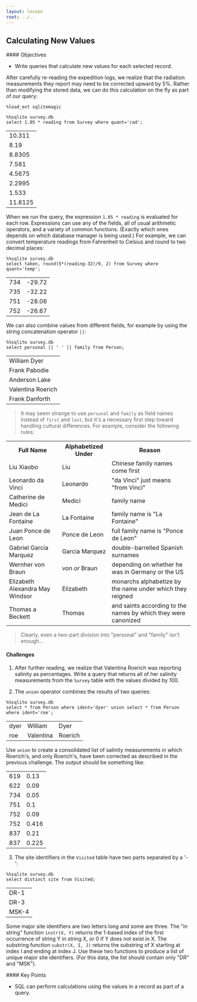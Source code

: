 ```yaml
---
layout: lesson
root: ../..
---
```


## Calculating New Values


<div class="objectives" markdown="1">
#### Objectives

*   Write queries that calculate new values for each selected record.
</div>


After carefully re-reading the expedition logs,
we realize that the radiation measurements they report
may need to be corrected upward by 5%.
Rather than modifying the stored data,
we can do this calculation on the fly
as part of our query:


<pre class="in"><code>%load_ext sqlitemagic</code></pre>


<pre class="in"><code>%%sqlite survey.db
select 1.05 * reading from Survey where quant=&#39;rad&#39;;</code></pre>

<div class="out"><table>
<tr><td>10.311</td></tr>
<tr><td>8.19</td></tr>
<tr><td>8.8305</td></tr>
<tr><td>7.581</td></tr>
<tr><td>4.5675</td></tr>
<tr><td>2.2995</td></tr>
<tr><td>1.533</td></tr>
<tr><td>11.8125</td></tr>
</table></div>


When we run the query,
the expression `1.05 * reading` is evaluated for each row.
Expressions can use any of the fields,
all of usual arithmetic operators,
and a variety of common functions.
(Exactly which ones depends on which database manager is being used.)
For example,
we can convert temperature readings from Fahrenheit to Celsius
and round to two decimal places:


<pre class="in"><code>%%sqlite survey.db
select taken, round(5*(reading-32)/9, 2) from Survey where quant=&#39;temp&#39;;</code></pre>

<div class="out"><table>
<tr><td>734</td><td>-29.72</td></tr>
<tr><td>735</td><td>-32.22</td></tr>
<tr><td>751</td><td>-28.06</td></tr>
<tr><td>752</td><td>-26.67</td></tr>
</table></div>


We can also combine values from different fields,
for example by using the string concatenation operator `||`:


<pre class="in"><code>%%sqlite survey.db
select personal || &#39; &#39; || family from Person;</code></pre>

<div class="out"><table>
<tr><td>William Dyer</td></tr>
<tr><td>Frank Pabodie</td></tr>
<tr><td>Anderson Lake</td></tr>
<tr><td>Valentina Roerich</td></tr>
<tr><td>Frank Danforth</td></tr>
</table></div>


> It may seem strange to use `personal` and `family` as field names
> instead of `first` and `last`,
> but it's a necessary first step toward handling cultural differences.
> For example,
> consider the following rules:

<table>
  <tr> <th>Full Name</th> <th>Alphabetized Under</th> <th>Reason</th> </tr>
  <tr> <td>Liu Xiaobo</td> <td>Liu</td> <td>Chinese family names come first</td> </tr>
  <tr> <td> Leonardo da Vinci</td> <td>Leonardo</td> <td>"da Vinci" just means "from Vinci"</td> </tr>
  <tr> <td> Catherine de Medici</td> <td>Medici</td> <td>family name</td> </tr>
  <tr> <td> Jean de La Fontaine</td> <td>La Fontaine</td> <td>family name is "La Fontaine"</td> </tr>
  <tr> <td> Juan Ponce de Leon</td> <td>Ponce de Leon</td> <td>full family name is "Ponce de Leon"</td> </tr>
  <tr> <td> Gabriel Garcia Marquez</td> <td>Garcia Marquez</td> <td>double-barrelled Spanish surnames</td> </tr>
  <tr> <td> Wernher von Braun</td> <td>von <em>or</em> Braun</td> <td>depending on whether he was in Germany or the US</td> </tr>
  <tr> <td> Elizabeth Alexandra May Windsor</td> <td>Elizabeth</td> <td>monarchs alphabetize by the name under which they reigned</td> </tr>
  <tr> <td> Thomas a Beckett</td> <td>Thomas</td> <td>and saints according to the names by which they were canonized</td> </tr>
</table>

> Clearly,
> even a two-part division into "personal" and "family"
> isn't enough...


#### Challenges

1.  After further reading,
    we realize that Valentina Roerich
    was reporting salinity as percentages.
    Write a query that returns all of her salinity measurements
    from the `Survey` table
    with the values divided by 100.

2.  The `union` operator combines the results of two queries:


<pre class="in"><code>%%sqlite survey.db
select * from Person where ident=&#39;dyer&#39; union select * from Person where ident=&#39;roe&#39;;</code></pre>

<div class="out"><table>
<tr><td>dyer</td><td>William</td><td>Dyer</td></tr>
<tr><td>roe</td><td>Valentina</td><td>Roerich</td></tr>
</table></div>


Use `union` to create a consolidated list of salinity measurements
in which Roerich's, and only Roerich's,
have been corrected as described in the previous challenge.
The output should be something like:

<table>
  <tr> <td>619</td> <td>0.13</td> </tr>
  <tr> <td>622</td> <td>0.09</td> </tr>
  <tr> <td>734</td> <td>0.05</td> </tr>
  <tr> <td>751</td> <td>0.1</td> </tr>
  <tr> <td>752</td> <td>0.09</td> </tr>
  <tr> <td>752</td> <td>0.416</td> </tr>
  <tr> <td>837</td> <td>0.21</td> </tr>
  <tr> <td>837</td> <td>0.225</td> </tr>
</table>



3.  The site identifiers in the `Visited` table have two parts
    separated by a '-':


<pre class="in"><code>%%sqlite survey.db
select distinct site from Visited;</code></pre>

<div class="out"><table>
<tr><td>DR-1</td></tr>
<tr><td>DR-3</td></tr>
<tr><td>MSK-4</td></tr>
</table></div>


Some major site identifiers are two letters long and some are three.
The "in string" function `instr(X, Y)`
returns the 1-based index of the first occurrence of string Y in string X,
or 0 if Y does not exist in X.
The substring function `substr(X, I, J)`
returns the substring of X starting at index I and ending at index J.
Use these two functions to produce a list of unique major site identifiers.
(For this data,
the list should contain only "DR" and "MSK").


<div class="keypoints" markdown="1">
#### Key Points

*   SQL can perform calculations using the values in a record as part of a query.
</div>
